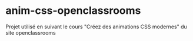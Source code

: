 # anim-css-openclassrooms
Projet utilisé en suivant le cours "Créez des animations CSS modernes" du site openclassrooms
